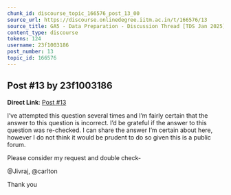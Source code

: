 ```yaml
---
chunk_id: discourse_topic_166576_post_13_00
source_url: https://discourse.onlinedegree.iitm.ac.in/t/166576/13
source_title: GA5 - Data Preparation - Discussion Thread [TDS Jan 2025]
content_type: discourse
tokens: 124
username: 23f1003186
post_number: 13
topic_id: 166576
---
```


## Post #13 by 23f1003186

**Direct Link**: [Post #13](https://discourse.onlinedegree.iitm.ac.in/t/166576/13)

I’ve attempted this question several times and I’m fairly certain that the answer to this question is incorrect. I’d be grateful if the answer to this question was re-checked. I can share the answer I’m certain about here, however I do not think it would be prudent to do so given this is a public forum.

Please consider my request and double check-

@Jivraj, @carlton

Thank you
